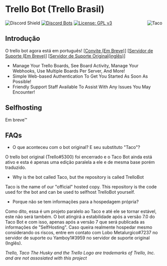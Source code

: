 # Trello Bot (Trello Brasil)

<a href="https://top.gg/bot/620126394390675466">
  <img src="https://top.gg/api/widget/620126394390675466.svg" alt="Taco" align="right"/>
</a>

![Discord Shield](https://discordapp.com/api/guilds/617911034555924502/widget.png?style=shield) [![Discord Bots](https://top.gg/api/widget/servers/620126394390675466.svg?rightcolor=7289DA)](https://top.gg/bot/620126394390675466) [![License: GPL v3](https://img.shields.io/badge/License-GPLv3-blue.svg)](https://www.gnu.org/licenses/gpl-3.0)

## Introdução


O trello bot agora está em português! [[Convite (Em Breve)](/#)] [[Servidor de Suporte (Em Breve)](/#)] [[Servidor de Suporte Original(inglês)](https://trellobot.xys/server)]

- Manage Your Trello Boards, See Board Activity, Manage Your Webhooks, Use Multiple Boards Per Server, And More!
- Simple Web-based Authentication To Get You Started As Soon As Possible!
- Friendly Support Staff Available To Assist With Any Issues You May Encounter!

## Selfhosting
Em breve™


## FAQs
- O que aconteceu com o bot original? E seu substituto "Taco"?

O trello bot original (Trello#5300) foi encerrado e o Taco Bot ainda está ativo e esta é apenas uma edição paralela a ele e de mesma base porém traduzido.

- Why is the bot called Taco, but the repository is called TrelloBot

Taco is the name of our "official" hosted copy. This repository is the code used for the bot and can be used to selfhost TrelloBot yourself.

- Porque não se tem informações para a hospedagem própria?

Como dito, essa é um projeto paralelo ao Taco e até ele se tornar estável, este não será também. O bot atingirá a estabilidade após a versão 7.0 do Taco Bot e com isso, apenas após a versão 7 que será publicada as informações de "SelfHosting". Caso queira realmente hospedar mesmo considerando os riscos, entre em contato com Lobo Metalurgico#7237 no servidor de suporte ou Yamboy1#3959 no servidor de suporte original (Inglês).

*Trello, Taco The Husky and the Trello Logo are trademarks of Trello, Inc. and are not assosiated with this project*
